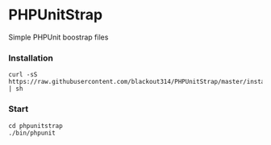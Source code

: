 # PHPUnitStrap
Simple PHPUnit boostrap files

### Installation

```
curl -sS https://raw.githubusercontent.com/blackout314/PHPUnitStrap/master/install | sh
```

### Start

```
cd phpunitstrap
./bin/phpunit
```
